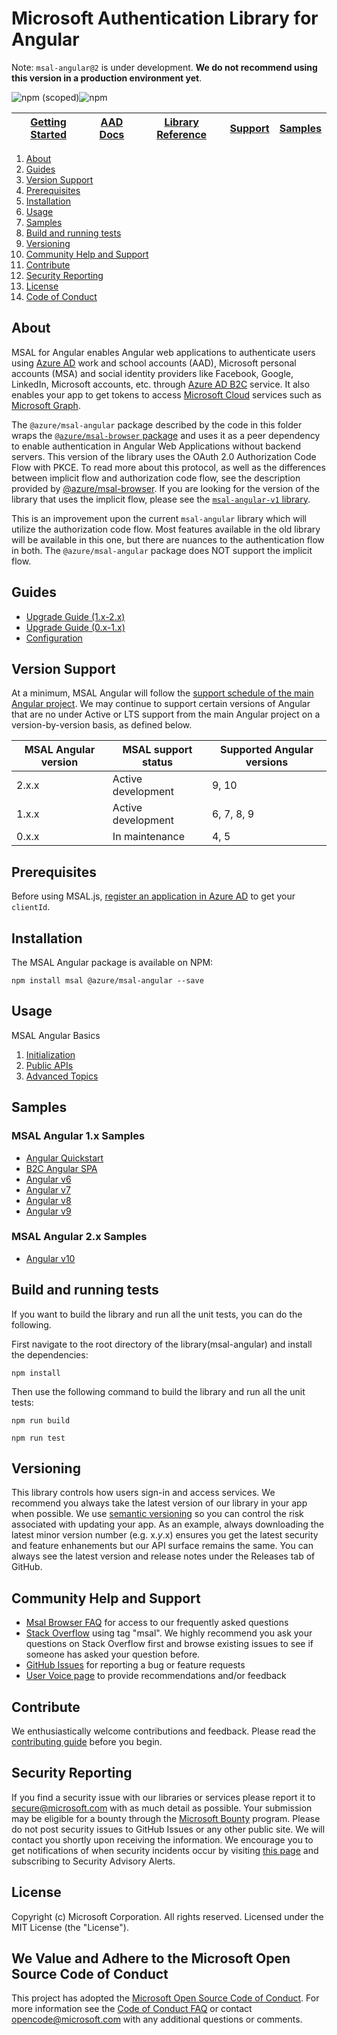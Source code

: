 # Microsoft Authentication Library for Angular


Note: `msal-angular@2` is under development. **We do not recommend using this version in a production environment yet**.

![npm (scoped)](https://img.shields.io/npm/v/@azure/msal-angular)![npm](https://img.shields.io/npm/dw/@azure/msal-angular)

| [Getting Started](https://docs.microsoft.com/azure/active-directory/develop/tutorial-v2-angular)| [AAD Docs](https://aka.ms/aaddevv2) | [Library Reference](https://azuread.github.io/microsoft-authentication-library-for-js/ref/msal-angular/) | [Support](README.md#community-help-and-support) | [Samples](https://github.com/AzureAD/microsoft-authentication-library-for-js/tree/dev/samples)
| --- | --- | --- | --- | --- |

1. [About](#about)
2. [Guides](#guides)
3. [Version Support](#version-support)
4. [Prerequisites](#prerequisites)
5. [Installation](#installation)
6. [Usage](#usage)
7. [Samples](#samples)
8. [Build and running tests](#build-and-running-tests)
9. [Versioning](#versioning)
10. [Community Help and Support](#community-help-and-support)
11. [Contribute](#contribute)
12. [Security Reporting](#security-reporting)
13. [License](#license)
14. [Code of Conduct](#we-value-and-adhere-to-the-microsoft-open-source-code-of-conduct)

## About

MSAL for Angular enables Angular web applications to authenticate users using [Azure AD](https://docs.microsoft.com/azure/active-directory/develop/v2-overview) work and school accounts (AAD), Microsoft personal accounts (MSA) and social identity providers like Facebook, Google, LinkedIn, Microsoft accounts, etc. through [Azure AD B2C](https://docs.microsoft.com/azure/active-directory-b2c/active-directory-b2c-overview#identity-providers) service. It also enables your app to get tokens to access [Microsoft Cloud](https://www.microsoft.com/enterprise) services such as [Microsoft Graph](https://graph.microsoft.io).

The `@azure/msal-angular` package described by the code in this folder wraps the [`@azure/msal-browser` package](https://github.com/AzureAD/microsoft-authentication-library-for-js/tree/dev/lib/msal-browser) and uses it as a peer dependency to enable authentication in Angular Web Applications without backend servers. This version of the library uses the OAuth 2.0 Authorization Code Flow with PKCE. To read more about this protocol, as well as the differences between implicit flow and authorization code flow, see the description provided by [@azure/msal-browser](https://github.com/AzureAD/microsoft-authentication-library-for-js/tree/dev/lib/msal-browser#implicit-flow-vs-authorization-code-flow-with-pkce). If you are looking for the version of the library that uses the implicit flow, please see the [`msal-angular-v1` library](https://github.com/AzureAD/microsoft-authentication-library-for-js/tree/dev/lib/msal-core).

This is an improvement upon the current `msal-angular` library which will utilize the authorization code flow. Most features available in the old library will be available in this one, but there are nuances to the authentication flow in both. The `@azure/msal-angular` package does NOT support the implicit flow.

## Guides

- [Upgrade Guide (1.x-2.x)](https://github.com/AzureAD/microsoft-authentication-library-for-js/blob/dev/lib/msal-angular/docs/1.x-2.x-upgrade-guide.md)
- [Upgrade Guide (0.x-1.x)](https://github.com/AzureAD/microsoft-authentication-library-for-js/blob/dev/lib/msal-angular/docs/0.x-1.x-upgrade-guide.md)
- [Configuration](https://github.com/AzureAD/microsoft-authentication-library-for-js/blob/dev/lib/msal-angular/docs/configuration.md)

## Version Support

At a minimum, MSAL Angular will follow the [support schedule of the main Angular project](https://angular.io/guide/releases#support-policy-and-schedule). We may continue to support certain versions of Angular that are no under Active or LTS support from the main Angular project on a version-by-version basis, as defined below.

| MSAL Angular version | MSAL support status     | Supported Angular versions |
|----------------------|-------------------------|----------------------------|
| 2.x.x                | Active development      | 9, 10                      |
| 1.x.x                | Active development      | 6, 7, 8, 9                 |
| 0.x.x                | In maintenance          | 4, 5                       |

## Prerequisites

Before using MSAL.js, [register an application in Azure AD](https://docs.microsoft.com/azure/active-directory/develop/quickstart-register-app) to get your `clientId`.

## Installation

The MSAL Angular package is available on NPM:
```
npm install msal @azure/msal-angular --save
```

## Usage

MSAL Angular Basics
1. [Initialization](./docs/initialization.md)
2. [Public APIs](./docs/public-apis.md)
3. [Advanced Topics](./docs/advanced-topics.md)

## Samples

### MSAL Angular 1.x Samples
* [Angular Quickstart](https://github.com/Azure-Samples/active-directory-javascript-singlepageapp-angular)
* [B2C Angular SPA](https://github.com/Azure-Samples/active-directory-b2c-javascript-angular-spa)
* [Angular v6](https://github.com/AzureAD/microsoft-authentication-library-for-js/tree/dev/samples/msal-angular-samples/angular6-sample-app)
* [Angular v7](https://github.com/AzureAD/microsoft-authentication-library-for-js/tree/dev/samples/msal-angular-samples/angular7-sample-app)
* [Angular v8](https://github.com/AzureAD/microsoft-authentication-library-for-js/tree/dev/samples/msal-angular-samples/angular8-sample-app)
* [Angular v9](https://github.com/AzureAD/microsoft-authentication-library-for-js/tree/dev/samples/msal-angular-samples/angular9-sample-app)

### MSAL Angular 2.x Samples
* [Angular v10]()

## Build and running tests

If you want to build the library and run all the unit tests, you can do the following.

First navigate to the root directory of the library(msal-angular) and install the dependencies:

    npm install

Then use the following command to build the library and run all the unit tests:

    npm run build

    npm run test

## Versioning

This library controls how users sign-in and access services. We recommend you always take the latest version of our library in your app when possible. We use [semantic versioning](http://semver.org) so you can control the risk associated with updating your app. As an example, always downloading the latest minor version number (e.g. x._y_.x) ensures you get the latest security and feature enhanements but our API surface remains the same. You can always see the latest version and release notes under the Releases tab of GitHub.

## Community Help and Support

-   [Msal Browser FAQ](https://github.com/AzureAD/microsoft-authentication-library-for-js/blob/dev/lib/msal-browser/FAQ.md) for access to our frequently asked questions
-   [Stack Overflow](http://stackoverflow.com/questions/tagged/msal) using tag "msal".
    We highly recommend you ask your questions on Stack Overflow first and browse existing issues to see if someone has asked your question before.
-   [GitHub Issues](../../issues) for reporting a bug or feature requests
-   [User Voice page](https://feedback.azure.com/forums/169401-azure-active-directory) to provide recommendations and/or feedback

## Contribute

We enthusiastically welcome contributions and feedback. Please read the [contributing guide](contributing.md) before you begin.

## Security Reporting

If you find a security issue with our libraries or services please report it to [secure@microsoft.com](mailto:secure@microsoft.com) with as much detail as possible. Your submission may be eligible for a bounty through the [Microsoft Bounty](http://aka.ms/bugbounty) program. Please do not post security issues to GitHub Issues or any other public site. We will contact you shortly upon receiving the information. We encourage you to get notifications of when security incidents occur by visiting [this page](https://technet.microsoft.com/security/dd252948) and subscribing to Security Advisory Alerts.

## License

Copyright (c) Microsoft Corporation. All rights reserved. Licensed under the MIT License (the "License").

## We Value and Adhere to the Microsoft Open Source Code of Conduct

This project has adopted the [Microsoft Open Source Code of Conduct](https://opensource.microsoft.com/codeofconduct/). For more information see the [Code of Conduct FAQ](https://opensource.microsoft.com/codeofconduct/faq/) or contact [opencode@microsoft.com](mailto:opencode@microsoft.com) with any additional questions or comments.
